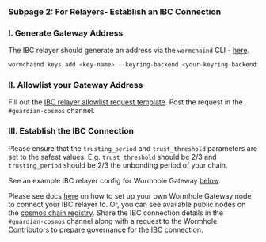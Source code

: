 ### Subpage 2: For Relayers- Establish an IBC Connection

### I. Generate Gateway Address

The IBC relayer should generate an address via the `wormchaind` CLI - [here](https://github.com/wormhole-foundation/wormhole/tree/main/wormchain).

```jsx
wormchaind keys add <key-name> --keyring-backend <your-keyring-backend>
```

### II. Allowlist your Gateway Address

Fill out the [IBC relayer allowlist request template](https://www.notion.so/wormhole/explore-wormhole/gateway/onboard#ibc-relayer-allowlist-request-template). Post the request in the `#guardian-cosmos` channel.

### III. Establish the IBC Connection

Please ensure that the `trusting_period` and `trust_threshold` parameters are set to the safest values. E.g. `trust_threshold` should be 2/3 and `trusting_period` should be 2/3 the unbonding period of your chain.

See an example IBC relayer config for Wormhole Gateway [below](https://www.notion.so/wormhole/explore-wormhole/gateway/onboard#wormhole-gateway-ibc-relayer-config).

Please see docs [here](https://github.com/wormhole-foundation/wormhole/blob/main/wormchain/syncing.md) on how to set up your own Wormhole Gateway node to connect your IBC relayer to. Or, you can see available public nodes on the [cosmos chain registry](https://github.com/cosmos/chain-registry/blob/master/gateway/chain.json).
Share the IBC connection details in the `#guardian-cosmos` channel along with a request to the Wormhole Contributors to prepare governance for the IBC connection.